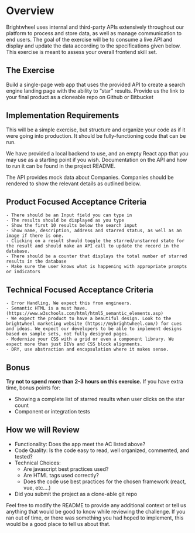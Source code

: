 # Overview

Brightwheel uses internal and third-party APIs extensively throughout our platform to process and store data, as well as manage communication to end users. The goal of the exercise will be to consume a live API and display and update the data according to the specifications given below. This exercise is meant to assess your overall frontend skill set.

## The Exercise

Build a single-page web app that uses the provided API to create a search engine landing page with the ability to “star” results.
Provide us the link to your final product as a cloneable repo on Github or Bitbucket

## Implementation Requirements

This will be a simple exercise, but structure and organize your code as if it were going into production. It should be fully-functioning code that can be run.

We have provided a local backend to use, and an empty React app that you may use as a starting point if you wish. Documentation on the API and how to run it can be found in the project README.

The API provides mock data about Companies. Companies should be rendered to show the relevant details as outlined below.

## Product Focused Acceptance Criteria

```
- There should be an Input field you can type in
- The results should be displayed as you type
- Show the first 10 results below the search input
- Show name, description, address and starred status, as well as an image if there is one.
- Clicking on a result should toggle the starred/unstarred state for the result and should make an API call to update the record in the database.
- There should be a counter that displays the total number of starred results in the database
- Make sure the user knows what is happening with appropriate prompts or indicators
```

## Technical Focused Acceptance Criteria

```
- Error Handling. We expect this from engineers.
- Semantic HTML is a must have. (https://www.w3schools.com/html/html5_semantic_elements.asp)
- We expect the product to have a beautiful design. Look to the brightwheel marketing website (https://mybrightwheel.com/) for cues and ideas. We expect our developers to be able to implement designs based on sample sets, not fully designed pages.
- Modernize your CSS with a grid or even a component library. We expect more than just DIVs and CSS block alignments.
- DRY, use abstraction and encapsulation where it makes sense.
```

## Bonus

**Try not to spend more than 2-3 hours on this exercise.**
If you have extra time, bonus points for:

- Showing a complete list of starred results when user clicks on the star count
- Component or integration tests

## How we will Review

- Functionality: Does the app meet the AC listed above?
- Code Quality: Is the code easy to read, well organized, commented, and tested?
- Technical Choices:
  - Are javascript best practices used?
  - Are HTML tags used correctly?
  - Does the code use best practices for the chosen framework (react, vue, etc....)
- Did you submit the project as a clone-able git repo

Feel free to modify the README to provide any additional context or tell us anything that would be good to know while reviewing the challenge. If you ran out of time, or there was something you had hoped to implement, this would be a good place to tell us about that.
